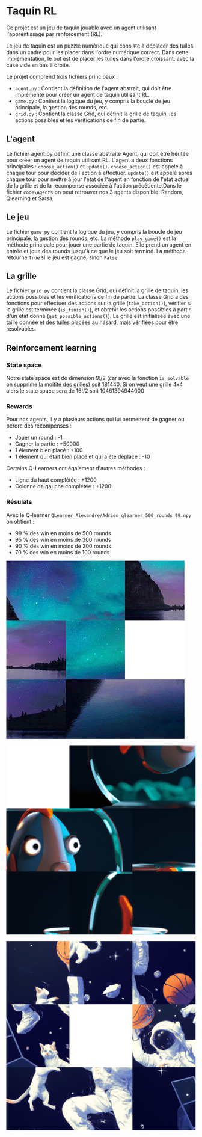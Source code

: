 # Taquin RL
Ce projet est un jeu de taquin jouable avec un agent utilisant l'apprentissage par renforcement (RL).

Le jeu de taquin est un puzzle numérique qui consiste à déplacer des tuiles dans un cadre pour les placer dans l'ordre numérique correct. Dans cette implémentation, le but est de placer les tuiles dans l'ordre croissant, avec la case vide en bas à droite.

Le projet comprend trois fichiers principaux :

+ `agent.py` : Contient la définition de l'agent abstrait, qui doit être implémenté pour créer un agent de taquin utilisant RL.
+ `game.py` : Contient la logique du jeu, y compris la boucle de jeu principale, la gestion des rounds, etc.
+ `grid.py` : Contient la classe Grid, qui définit la grille de taquin, les actions possibles et les vérifications de fin de partie.

## L'agent
Le fichier agent.py définit une classe abstraite Agent, qui doit être héritée pour créer un agent de taquin utilisant RL. L'agent a deux fonctions principales : `choose_action()` et `update()`. `choose_action()` est appelé à chaque tour pour décider de l'action à effectuer. `update()` est appelé après chaque tour pour mettre à jour l'état de l'agent en fonction de l'état actuel de la grille et de la récompense associée à l'action précédente.Dans le fichier `code\Agents` on peut retrouver nos 3 agents disponible: Random, Qlearning et Sarsa

## Le jeu
Le fichier `game.py` contient la logique du jeu, y compris la boucle de jeu principale, la gestion des rounds, etc. La méthode `play_game()` est la méthode principale pour jouer une partie de taquin. Elle prend un agent en entrée et joue des rounds jusqu'à ce que le jeu soit terminé. La méthode retourne `True` si le jeu est gagné, sinon `False`.

## La grille
Le fichier `grid.py` contient la classe Grid, qui définit la grille de taquin, les actions possibles et les vérifications de fin de partie. La classe Grid a des fonctions pour effectuer des actions sur la grille (`take_action()`), vérifier si la grille est terminée (`is_finish()`), et obtenir les actions possibles à partir d'un état donné (`get_possible_actions()`). La grille est initialisée avec une taille donnée et des tuiles placées au hasard, mais vérifiées pour être résolvables.

## Reinforcement learning

### State space

Notre state space est de dimension 9!/2 (car avec la fonction `is_solvable` on supprime la moitité des grilles) soit 181440. Si on veut une grille 4x4 alors le state space sera de 16!/2 soit 10461394944000

### Rewards

Pour nos agents, il y a plusieurs actions qui lui permettent de gagner ou perdre des récompenses :

+ Jouer un round : -1
+ Gagner la partie : +50000
+ 1 élément bien placé : +100
+ 1 élément qui était bien placé et qui a été déplacé : -10

Certains Q-Learners ont également d'autres méthodes :
+ Ligne du haut complétée : +1200
+ Colonne de gauche complétée : +1200

### Résulats 

Avec le Q-learner `QLearner_Alexandre/Adrien_qlearner_500_rounds_99.npy` on obtient :
+ 99 % des win en moins de 500 rounds
+ 95 % des win en moins de 300 rounds
+ 90 % des win en moins de 200 rounds
+ 70 % des win en moins de 100 rounds

![](https://github.com/tiroumalaifreddy/taquin/blob/dev/gif/taquin.gif)

![](https://github.com/tiroumalaifreddy/taquin/blob/dev/gif/taquin2.gif)

![](https://github.com/tiroumalaifreddy/taquin/blob/dev/gif/taquin3.gif)









